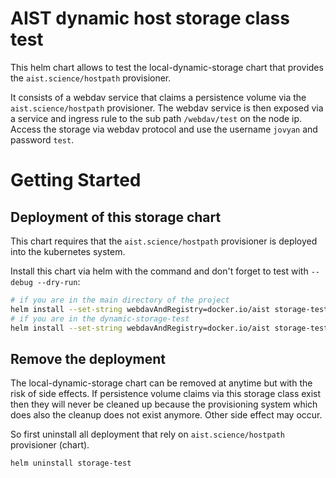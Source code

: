 # AIST dynamic host storage class test

This helm chart allows to test the local-dynamic-storage chart that provides the
`aist.science/hostpath` provisioner.

It consists of a webdav service that claims a persistence volume via the 
`aist.science/hostpath` provisioner. The webdav service is then exposed via 
a service and ingress rule to the sub path `/webdav/test` on the node ip.
Access the storage via webdav protocol and use the username `jovyan` and 
password `test`. 

# Getting Started

## Deployment of this storage chart

This chart requires that the `aist.science/hostpath` provisioner is deployed into the
kubernetes system.

Install this chart via helm with the command and don't forget to test with `--debug --dry-run`:
```bash
# if you are in the main directory of the project
helm install --set-string webdavAndRegistry=docker.io/aist storage-test ./dynamic-storage-test
# if you are in the dynamic-storage-test
helm install --set-string webdavAndRegistry=docker.io/aist storage-test .
```

## Remove the deployment

The local-dynamic-storage chart can be removed at anytime but with the risk of side effects.
If persistence volume claims via this storage class exist then they will
never be cleaned up because the provisioning system which does also the 
cleanup does not exist anymore. Other side effect may occur.

So first uninstall all deployment that rely on `aist.science/hostpath` provisioner (chart).

```bash
helm uninstall storage-test
```


